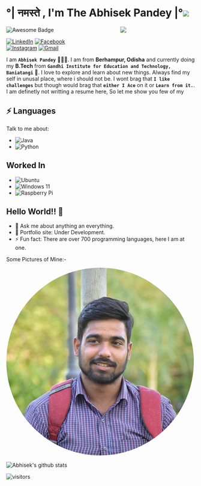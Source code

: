 <h1>°| नमस्ते , I'm The Abhisek Pandey |°<img src="https://thepowerpointblog.com/wp-content/uploads/2021/06/Handwave.gif" width="200px"></h1>


<img align='right' src='https://raw.githubusercontent.com/TheDudeThatCode/TheDudeThatCode/master/Assets/Developer.gif' width='200"'>

<img src="https://cdn.rawgit.com/sindresorhus/awesome/d7305f38d29fed78fa85652e3a63e154dd8e8829/media/badge.svg" alt="Awesome Badge"/>


[![LinkedIn](https://img.shields.io/badge/linkedin-%230077B5.svg?style=for-the-badge&logo=linkedin&logoColor=white)](https://www.linkedin.com/in/abhisek-pandey/) [![Facebook](https://img.shields.io/badge/Facebook-%231877F2.svg?style=for-the-badge&logo=Facebook&logoColor=white)](https://www.facebook.com/what.r.u.doing.with.URL/)  
[![Instagram](https://img.shields.io/badge/Instagram-%23E4405F.svg?style=for-the-badge&logo=Instagram&logoColor=white)](https://www.instagram.com/its_abhisek_ji/) [![Gmail](https://img.shields.io/badge/Gmail-D14836?style=for-the-badge&logo=gmail&logoColor=white)](mailto:abhisek.pandey.1289@gmail.com)

I am **`Abhisek Pandey`** 🧔🏻‍♂️. I am from **Berhampur, Odisha** and currently doing my **B.Tech** from **`Gandhi Institute for Education and Technology, Baniatangi`** 🏫. I love to explore and learn about new things. Always find my self in unusal place, where i should not be. I wont brag that **`I like challenges`** but though would brag that **`either I Ace`** on it or **`Learn from it.`**. I am definetly not writting a resume here, So let me show you few of my 

## ⚡ Languages
Talk to me about:
* ![Java](https://img.shields.io/badge/java-%23ED8B00.svg?style=for-the-badge&logo=java&logoColor=white)
* ![Python](https://img.shields.io/badge/python-3670A0?style=for-the-badge&logo=python&logoColor=ffdd54)

## Worked In
* ![Ubuntu](https://img.shields.io/badge/Ubuntu-E95420?style=for-the-badge&logo=ubuntu&logoColor=white)
* ![Windows 11](https://img.shields.io/badge/Windows%2011-%230079d5.svg?style=for-the-badge&logo=Windows%2011&logoColor=white)
* ![Raspberry Pi](https://img.shields.io/badge/-RaspberryPi-C51A4A?style=for-the-badge&logo=Raspberry-Pi)
## Hello World!! 🤔
- 💬 Ask me about anything an everything.
- 🎯 Portfolio site: Under Development.
- ⚡ Fun fact: There are over 700 programming languages, here I am at one.

Some Pictures of Mine:- 

<a href="url"><img src="https://github.com/Abhisek-Pandey/Abhisek-Pandey/blob/a8c1c40f1154e9acfc2cd15ebc38a0f860d8e5d1/pictures/its_abhisek_ji-28112022-0001.jpg" width="500" height ="500" style="border-radius:50%"></a>


![Abhisek's github stats](https://github-readme-stats.vercel.app/api?username=Abhisek-Pandey&hide=["issues"]&show_icons=true)

![visitors](https://visitor-badge.glitch.me/badge?page_id=Abhisek-Pandey.Abhise-Pandey)
